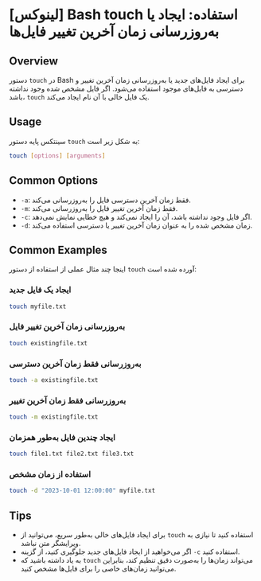 # [لینوکس] Bash touch استفاده: ایجاد یا به‌روزرسانی زمان آخرین تغییر فایل‌ها

## Overview
دستور `touch` در Bash برای ایجاد فایل‌های جدید یا به‌روزرسانی زمان آخرین تغییر و دسترسی به فایل‌های موجود استفاده می‌شود. اگر فایل مشخص شده وجود نداشته باشد، `touch` یک فایل خالی با آن نام ایجاد می‌کند.

## Usage
سینتکس پایه دستور `touch` به شکل زیر است:

```bash
touch [options] [arguments]
```

## Common Options
- `-a`: فقط زمان آخرین دسترسی فایل را به‌روزرسانی می‌کند.
- `-m`: فقط زمان آخرین تغییر فایل را به‌روزرسانی می‌کند.
- `-c`: اگر فایل وجود نداشته باشد، آن را ایجاد نمی‌کند و هیچ خطایی نمایش نمی‌دهد.
- `-d`: زمان مشخص شده را به عنوان زمان آخرین تغییر یا دسترسی استفاده می‌کند.

## Common Examples
اینجا چند مثال عملی از استفاده از دستور `touch` آورده شده است:

### ایجاد یک فایل جدید
```bash
touch myfile.txt
```

### به‌روزرسانی زمان آخرین تغییر فایل
```bash
touch existingfile.txt
```

### به‌روزرسانی فقط زمان آخرین دسترسی
```bash
touch -a existingfile.txt
```

### به‌روزرسانی فقط زمان آخرین تغییر
```bash
touch -m existingfile.txt
```

### ایجاد چندین فایل به‌طور همزمان
```bash
touch file1.txt file2.txt file3.txt
```

### استفاده از زمان مشخص
```bash
touch -d "2023-10-01 12:00:00" myfile.txt
```

## Tips
- برای ایجاد فایل‌های خالی به‌طور سریع، می‌توانید از `touch` استفاده کنید تا نیازی به ویرایشگر متن نباشد.
- اگر می‌خواهید از ایجاد فایل‌های جدید جلوگیری کنید، از گزینه `-c` استفاده کنید.
- به یاد داشته باشید که `touch` می‌تواند زمان‌ها را به‌صورت دقیق تنظیم کند، بنابراین می‌توانید زمان‌های خاصی را برای فایل‌ها مشخص کنید.